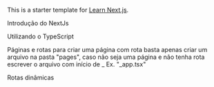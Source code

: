 This is a starter template for [Learn Next.js](https://nextjs.org/learn).

Introdução do NextJs

Utilizando o TypeScript

Páginas e rotas
para criar uma página com rota basta apenas criar um arquivo na pasta "pages", caso não seja uma página e não tenha rota escrever o arquivo com início de _ Ex. "_app.tsx"

Rotas dinâmicas